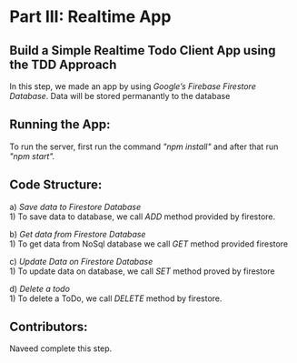 

Part III: Realtime App
=========================
Build a Simple Realtime Todo Client App using the TDD Approach
-------------------------------------------------------------------------------



In this step, we made an app by using *Google’s Firebase Firestore Database*. Data will be stored permanantly to the database



Running the App:
--------------

  To run the server, first run the command *"npm install"* and after that run *"npm start".*<br />







Code Structure:
---------------
  a) _Save data to Firestore Database_<br />
      1) To save data to database, we  call *ADD* method provided by firestore.



  b) _Get data from Firestore Database_<br />
      1) To get data from NoSql database we call *GET* method provided firestore

  c) _Update Data on Firestore Database_<br />
      1) To update data on database, we call *SET* method proved by firestore


  d) _Delete a todo_<br />
      1) To delete a ToDo, we call *DELETE* method by firestore.





Contributors:
-----------
Naveed complete this step.
